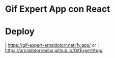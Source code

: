 # Gif Expert App con React

# Deploy

| https://gif-expert-arnaldotorr.netlify.app/
or
| https://arnaldotorrealba.github.io/GifExpertApp/
